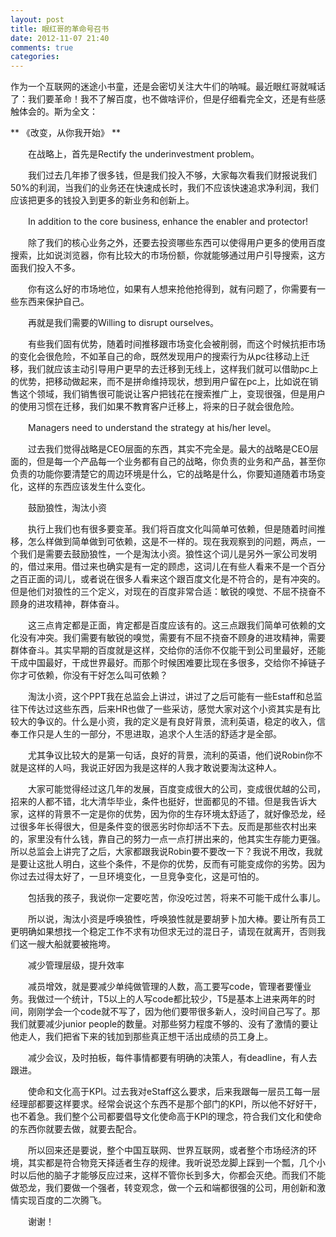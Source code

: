```yaml
---
layout: post
title: 眼红哥的革命号召书
date: 2012-11-07 21:40
comments: true
categories: 
---
```


作为一个互联网的迷途小书童，还是会密切关注大牛们的呐喊。最近眼红哥就喊话了：我们要革命！我不了解百度，也不做啥评价，但是仔细看完全文，还是有些感触体会的。斯为全文：<!--more-->

** 《改变，从你我开始》  **

　　在战略上，首先是Rectify the underinvestment problem。

　　我们过去几年掺了很多钱，但是我们投入不够，大家每次看我们财报说我们50%的利润，当我们的业务还在快速成长时，我们不应该快速追求净利润，我们应该把更多的钱投入到更多的新业务和创新上。

　　In addition to the core business, enhance the enabler and protector!

　　除了我们的核心业务之外，还要去投资哪些东西可以使得用户更多的使用百度搜索，比如说浏览器，你有比较大的市场份额，你就能够通过用户引导搜索，这方面我们投入不多。

　　你有这么好的市场地位，如果有人想来抢他抢得到，就有问题了，你需要有一些东西来保护自己。

　　再就是我们需要的Willing to disrupt ourselves。

　　有些我们固有优势，随着时间推移跟市场变化会被削弱，而这个时候抗拒市场的变化会很危险，不如革自己的命，既然发现用户的搜索行为从pc往移动上迁移，我们就应该主动引导用户更早的去迁移到无线上，这样我们就可以借助pc上的优势，把移动做起来，而不是拼命维持现状，想到用户留在pc上，比如说在销售这个领域，我们销售很可能说让客户把钱花在搜索推广上，变现很强，但是用户的使用习惯在迁移，我们如果不教育客户迁移上，将来的日子就会很危险。

　　Managers need to understand the strategy at his/her level。

　　过去我们觉得战略是CEO层面的东西，其实不完全是。最大的战略是CEO层面的，但是每一个产品每一个业务都有自己的战略，你负责的业务和产品，甚至你负责的功能你要清楚它的周边环境是什么，它的战略是什么，你要知道随着市场变化，这样的东西应该发生什么变化。

　　鼓励狼性，淘汰小资

　　执行上我们也有很多要变革。我们将百度文化叫简单可依赖，但是随着时间推移，怎么样做到简单做到可依赖，这是不一样的。现在我观察到的问题，两点，一个我们是需要去鼓励狼性，一个是淘汰小资。狼性这个词儿是另外一家公司发明的，借过来用。借过来也确实是有一定的顾虑，这词儿在有些人看来不是一个百分之百正面的词儿，或者说在很多人看来这个跟百度文化是不符合的，是有冲突的。但是他们对狼性的三个定义，对现在的百度非常合适：敏锐的嗅觉、不屈不挠奋不顾身的进攻精神，群体奋斗。

　　这三点肯定都是正面，肯定都是百度应该有的。这三点跟我们简单可依赖的文化没有冲突。我们需要有敏锐的嗅觉，需要有不屈不挠奋不顾身的进攻精神，需要群体奋斗。其实早期的百度就是这样，交给你的活你不仅能干到公司里最好，还能干成中国最好，干成世界最好。而那个时候困难要比现在多很多，交给你不掉链子你才可依赖，你没有干好怎么叫可依赖？

　　淘汰小资，这个PPT我在总监会上讲过，讲过了之后可能有一些Estaff和总监往下传达过这些东西，后来HR也做了一些采访，感觉大家对这个小资其实是有比较大的争议的。什么是小资，我的定义是有良好背景，流利英语，稳定的收入，信奉工作只是人生的一部分，不思进取，追求个人生活的舒适才是全部。

　　尤其争议比较大的是第一句话，良好的背景，流利的英语，他们说Robin你不就是这样的人吗，我说正好因为我是这样的人我才敢说要淘汰这种人。

　　大家可能觉得经过这几年的发展，百度变成很大的公司，变成很优越的公司，招来的人都不错，北大清华毕业，条件也挺好，世面都见的不错。但是我告诉大家，这样的背景不一定是你的优势，因为你的生存环境太舒适了，就好像恐龙，经过很多年长得很大，但是条件变的很恶劣时你却活不下去。反而是那些农村出来的，家里没有什么钱，靠自己的努力一点一点打拼出来的，他其实生存能力更强。所以总监会上讲完了之后，大家都跟我说Robin要不要改一下？我说不用改，我就是要让这批人明白，这些个条件，不是你的优势，反而有可能变成你的劣势。因为你过去过得太好了，一旦环境变化，一旦竞争变化，这是可怕的。

　　包括我的孩子，我说你一定要吃苦，你没吃过苦，将来不可能干成什么事儿。

　　所以说，淘汰小资是呼唤狼性，呼唤狼性就是要胡萝卜加大棒。要让所有员工更明确如果想找一个稳定工作不求有功但求无过的混日子，请现在就离开，否则我们这一艘大船就要被拖垮。

　　减少管理层级，提升效率

　　减员增效，就是要减少单纯做管理的人数，高工要写code，管理者要懂业务。我做过一个统计，T5以上的人写code都比较少，T5是基本上进来两年的时间，刚刚学会一个code就不写了，因为他们要带很多新人，没时间自己写了。那我们就要减少junior people的数量。对那些努力程度不够的、没有了激情的要让他走人，我们把省下来的钱加到那些真正想干活出成绩的员工身上。

　　减少会议，及时拍板，每件事情都要有明确的决策人，有deadline，有人去跟进。

　　使命和文化高于KPI。过去我对eStaff这么要求，后来我跟每一层员工每一层经理部都要这样要求。经常会说这个东西不是那个部门的KPI，所以他不好好干，也不着急。我们整个公司都要倡导文化使命高于KPI的理念，符合我们文化和使命的东西你就要去做，就要去配合。

　　所以回来还是要说，整个中国互联网、世界互联网，或者整个市场经济的环境，其实都是符合物竞天择适者生存的规律。我听说恐龙脚上踩到一个瓢，几个小时以后他的脑子才能够反应过来，这样不管你长到多大，你都会灭绝。而我们不能做恐龙，我们要做一个强者，转变观念，做一个云和端都很强的公司，用创新和激情实现百度的二次腾飞。

　　谢谢！